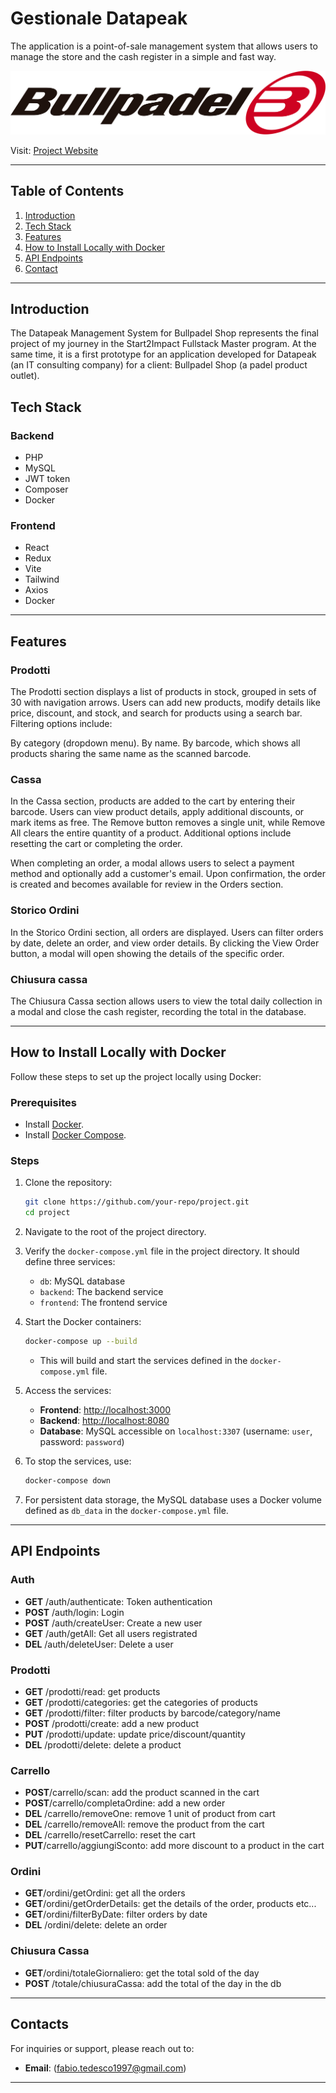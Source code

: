 # Gestionale Datapeak

The application is a point-of-sale management system that allows users to manage the store and the cash register in a simple and fast way.

![Project Logo](FE/src/assets/log_bullpadel.png)

Visit: [Project Website](https://gestionaledatapeak.up.railway.app)

---

## Table of Contents

1. [Introduction](#introduction)
2. [Tech Stack](#tech-stack)
3. [Features](#features)
4. [How to Install Locally with Docker](#how-to-install-locally-with-docker)
5. [API Endpoints](#api-endpoints)
6. [Contact](#contact)

---

## Introduction

The Datapeak Management System for Bullpadel Shop represents the final project of my journey in the Start2Impact Fullstack Master program.
At the same time, it is a first prototype for an application developed for Datapeak (an IT consulting company) for a client: Bullpadel Shop (a padel product outlet).

## Tech Stack

### Backend

- PHP
- MySQL
- JWT token
- Composer
- Docker

### Frontend

- React
- Redux
- Vite
- Tailwind
- Axios
- Docker

---

## Features

### Prodotti

The Prodotti section displays a list of products in stock, grouped in sets of 30 with navigation arrows. Users can add new products, modify details like price, discount, and stock, and search for products using a search bar. Filtering options include:

By category (dropdown menu).
By name.
By barcode, which shows all products sharing the same name as the scanned barcode.

### Cassa

In the Cassa section, products are added to the cart by entering their barcode. Users can view product details, apply additional discounts, or mark items as free. The Remove button removes a single unit, while Remove All clears the entire quantity of a product. Additional options include resetting the cart or completing the order.

When completing an order, a modal allows users to select a payment method and optionally add a customer's email. Upon confirmation, the order is created and becomes available for review in the Orders section.

### Storico Ordini

In the Storico Ordini section, all orders are displayed.
Users can filter orders by date, delete an order, and view order details. By clicking the View Order button, a modal will open showing the details of the specific order.

### Chiusura cassa

The Chiusura Cassa section allows users to view the total daily collection in a modal and close the cash register, recording the total in the database.

---

## How to Install Locally with Docker

Follow these steps to set up the project locally using Docker:

### Prerequisites

- Install [Docker](https://docs.docker.com/get-docker/).
- Install [Docker Compose](https://docs.docker.com/compose/install/).

### Steps

1. Clone the repository:

   ```bash
   git clone https://github.com/your-repo/project.git
   cd project
   ```

2. Navigate to the root of the project directory.

3. Verify the `docker-compose.yml` file in the project directory. It should define three services:

   - `db`: MySQL database
   - `backend`: The backend service
   - `frontend`: The frontend service

4. Start the Docker containers:

   ```bash
   docker-compose up --build
   ```

   - This will build and start the services defined in the `docker-compose.yml` file.

5. Access the services:

   - **Frontend**: [http://localhost:3000](http://localhost:3000)
   - **Backend**: [http://localhost:8080](http://localhost:8080)
   - **Database**: MySQL accessible on `localhost:3307` (username: `user`, password: `password`)

6. To stop the services, use:

   ```bash
   docker-compose down
   ```

7. For persistent data storage, the MySQL database uses a Docker volume defined as `db_data` in the `docker-compose.yml` file.

---

## API Endpoints

### Auth

- **GET** /auth/authenticate: Token authentication
- **POST** /auth/login: Login
- **POST** /auth/createUser: Create a new user
- **GET** /auth/getAll: Get all users registrated
- **DEL** /auth/deleteUser: Delete a user

### Prodotti

- **GET** /prodotti/read: get products
- **GET** /prodotti/categories: get the categories of products
- **GET** /prodotti/filter: filter products by barcode/category/name
- **POST** /prodotti/create: add a new product
- **PUT** /prodotti/update: update price/discount/quantity
- **DEL** /prodotti/delete: delete a product

### Carrello

- **POST**/carrello/scan: add the product scanned in the cart
- **POST**/carrello/completaOrdine: add a new order
- **DEL** /carrello/removeOne: remove 1 unit of product from cart
- **DEL** /carrello/removeAll: remove the product from the cart
- **DEL** /carrello/resetCarrello: reset the cart
- **PUT**/carrello/aggiungiSconto: add more discount to a product in the cart

### Ordini

- **GET**/ordini/getOrdini: get all the orders
- **GET**/ordini/getOrderDetails: get the details of the order, products etc...
- **GET**/ordini/filterByDate: filter orders by date
- **DEL** /ordini/delete: delete an order

### Chiusura Cassa

- **GET**/ordini/totaleGiornaliero: get the total sold of the day
- **POST** /totale/chiusuraCassa: add the total of the day in the db

---

## Contacts

For inquiries or support, please reach out to:

- **Email**: (fabio.tedesco1997@gmail.com)

---
